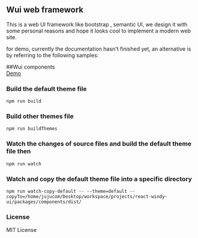 ## Wui web framework

This is a web UI framework like bootstrap , semantic UI,
we design it with some personal reasons and hope it looks cool to implement a modern web site.

for demo, currently the documentation hasn't finished yet, an alternative is by referring to the following samples:

##Wui components<br/>
[Demo](http://react-windy-ui.super666.cn 'Blockquota')

### Build the default theme file

```
npm run build
```

### Build other themes file

```
npm run buildThemes
```

### Watch the changes of source files and build the default theme file then

```
npm run watch
```

### Watch and copy the default theme file into a specific directory

```
npm run watch-copy-default -- --theme=default --copyTo=/home/jujucom/Desktop/workspace/projects/react-windy-ui/packages/components/dist/
```

### License

MIT License
